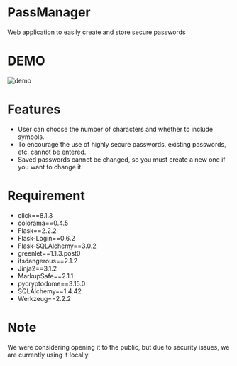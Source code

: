 # PassManager

Web application to easily create and store secure passwords

# DEMO

![demo](https://user-images.githubusercontent.com/95917276/210318195-cd39ae07-9854-49e9-9cd2-a4381196d377.gif)

# Features

* User can choose the number of characters and whether to include symbols.
* To encourage the use of highly secure passwords, existing passwords, etc. cannot be entered.
* Saved passwords cannot be changed, so you must create a new one if you want to change it.

# Requirement

* click==8.1.3
* colorama==0.4.5
* Flask==2.2.2
* Flask-Login==0.6.2
* Flask-SQLAlchemy==3.0.2
* greenlet==1.1.3.post0
* itsdangerous==2.1.2
* Jinja2==3.1.2
* MarkupSafe==2.1.1
* pycryptodome==3.15.0
* SQLAlchemy==1.4.42
* Werkzeug==2.2.2

# Note
We were considering opening it to the public, but due to security issues, we are currently using it locally.
